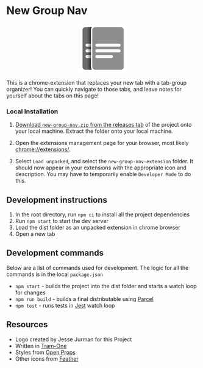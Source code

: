 # New Group Nav

<p align="center"><a href="#" target="_blank"><img src="./icon/new-group-nav-icon.svg" width="128"></a></p>

This is a chrome-extension that replaces your new tab with a tab-group organizer!
You can quickly navigate to those tabs, and leave notes for yourself about the tabs on this page!

### Local Installation

1. [Download `new-group-nav.zip` from the releases tab](https://github.com/JRJurman/new-group-nav/releases) of the project onto your local machine. Extract the folder onto your local machine.

2. Open the extensions management page for your browser, most likely [chrome://extensions/](chrome://extensions/).

3. Select `Load unpacked`, and select the `new-group-nav-extension` folder. It should now appear in your extensions with the appropriate icon and description. You may have to temporarily enable `Developer Mode` to do this.

## Development instructions

1. In the root directory, run `npm ci` to install all the project dependencies
2. Run `npm start` to start the dev server
3. Load the dist folder as an unpacked extension in chrome browser
4. Open a new tab

## Development commands

Below are a list of commands used for development. The logic for all the commands is in the local `package.json`

- `npm start` - builds the project into the dist folder and starts a watch loop for changes
- `npm run build` - builds a final distributable using [Parcel](https://parceljs.org/)
- `npm test` - runs tests in [Jest](https://jestjs.io/) watch loop

## Resources

- Logo created by Jesse Jurman for this Project
- Written in [Tram-One](https://tram-one.io/)
- Styles from [Open Props](https://open-props.style/)
- Other icons from [Feather](https://feathericons.com/)
